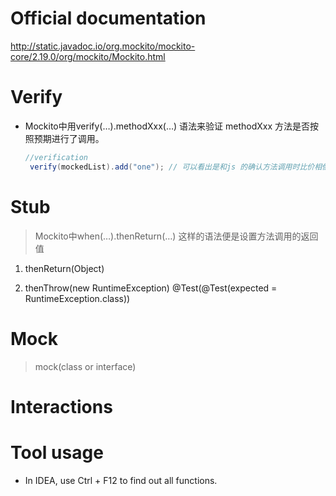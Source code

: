 # Official documentation
http://static.javadoc.io/org.mockito/mockito-core/2.19.0/org/mockito/Mockito.html

# Verify
- Mockito中用verify(…).methodXxx(…) 语法来验证 methodXxx 方法是否按照预期进行了调用。

    ```java
    //verification
     verify(mockedList).add("one"); // 可以看出是和js 的确认方法调用时比价相像的
    ```

# Stub
> Mockito中when(…).thenReturn(…) 这样的语法便是设置方法调用的返回值

1. thenReturn(Object)

2. thenThrow(new RuntimeException)
    @Test(@Test(expected = RuntimeException.class))


# Mock
> mock(class or interface)


# Interactions


# Tool usage
- In IDEA, use Ctrl + F12 to find out all functions.
